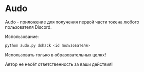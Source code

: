 # Audo

Audo - приложение для получения первой части токена любого пользователя Discord.

Использование:
```bash
python audo.py dshack <id пользователя>
```

Использовать только в образовательных целях!

Автор не несёт ответственность за ваши действия!
